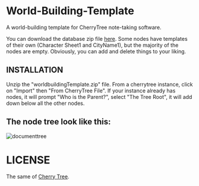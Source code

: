 # World-Building-Template
A world-building template for CherryTree note-taking software.

You can download the database zip file [here](https://github.com/mm47/World-Building-Template/releases/tag/zipfile). Some nodes have templates of their own (Character Sheet1 and CityName1), but the majority of the nodes are empty. Obviously, you can add and delete things to your liking.

## INSTALLATION

Unzip the "worldbuildingTemplate.zip" file. From a cherrytree instance, click on "Import" then "From CherryTree File". If your instance already has nodes, it will prompt "Who is the Parent?", select "The Tree Root", it will add down below all the other nodes.



## The node tree look like this:

![documenttree](https://user-images.githubusercontent.com/28028426/120141634-3bb5a980-c1b3-11eb-9f97-2ba310aa7807.png)

# LICENSE
The same of [Cherry Tree](https://github.com/giuspen/cherrytree).
